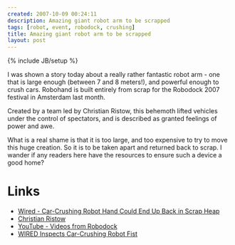 ```yaml
---
created: 2007-10-09 00:24:11
description: Amazing giant robot arm to be scrapped
tags: [robot, event, robodock, crushing]
title: Amazing giant robot arm to be scrapped
layout: post
---
```

{% include JB/setup %}

I was shown a story today about a really rather fantastic robot arm - one that is large enough (between 7 and 8 meters!), and powerful enough to crush cars. Robohand is built entirely from scrap for the Robodock 2007 festival in Amsterdam last month.

Created by a team led by Christian Ristow, this behemoth lifted vehicles under the control of spectators, and is described as granted feelings of power and awe.

What is a real shame is that it is too large, and too expensive to try to move this huge creation. So it is to be taken apart and returned back to scrap. I wander if any readers here have the resources to ensure such a device a good home?

# Links

* [Wired - Car-Crushing Robot Hand Could End Up Back in Scrap Heap](http://www.wired.com/culture/art/news/2007/10/robothand)
* [Christian Ristow](http://christianristow.com/)
* <a href="http://www.youtube.com/Robodock">YouTube - Videos from Robodock</a>
* <a href="http://blog.wired.com/gadgets/2007/10/wired-inspects-.html">WIRED Inspects Car-Crushing Robot Fist</a>

